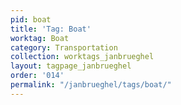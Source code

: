 ```yaml
---
pid: boat
title: 'Tag: Boat'
worktag: Boat
category: Transportation
collection: worktags_janbrueghel
layout: tagpage_janbrueghel
order: '014'
permalink: "/janbrueghel/tags/boat/"
---
```


